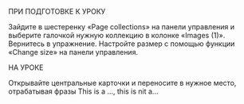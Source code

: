 ПРИ ПОДГОТОВКЕ К УРОКУ

Зайдите в шестеренку «Page collections» на панели управления и выберите галочкой нужную коллекцию в колонке «Images (1)».
Вернитесь в упражнение. Настройте размер с помощью функции «Change size» на панели управления.

НА УРОКЕ

Открывайте центральные карточки и переносите в нужное место, отрабатывая фразы This is a ..., this is nit a...

